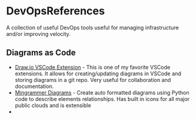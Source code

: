 # DevOpsReferences
A collection of useful DevOps tools useful for managing infrastructure and/or improving velocity.


## Diagrams as Code
- [Draw.io VSCode Extension](https://marketplace.visualstudio.com/items?itemName=hediet.vscode-drawio) - This is one of my favorite VSCode extensions.  It allows for creating/updating diagrams in VSCode and storing diagrams in a git repo.  Very useful for collaboration and documentation.
- [Mingrammer Diagrams](https://diagrams.mingrammer.com/) - Create auto formatted diagrams using Python code to describe elements relationships.  Has built in icons for all major public clouds and is extensible
- 
